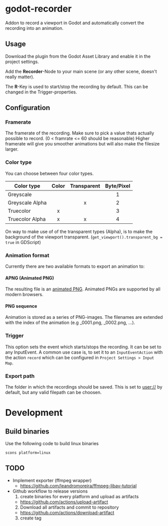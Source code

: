 # godot-recorder

Addon to record a viewport in Godot and automatically convert the recording into an animation.

## Usage
Download the plugin from the Godot Asset Library and enable it in the project settings. 

Add the **Recorder**-Node to your main scene (or any other scene, doesn't really matter). 

The **R**-Key is used to start/stop the recording by default. This can be changed in the Trigger-properties.


## Configuration
### Framerate
The framerate of the recording.
Make sure to pick a value thats actually possible to record. (0 < framrate <= 60 should be reasonable)
Higher framerate will give you smoother animations but will also make the filesize larger.


### Color type
You can choose between four color types.


| Color type | Color | Transparent | Byte/Pixel |
|-|:-:|:-:|:-:|
| Greyscale | | | 1 |
| Greyscale Alpha | | x | 2 |
| Truecolor | x | | 3 |
| Truecolor Alpha | x | x | 4 |

On way to make use of of the transparent types (Alpha), is to make the background of the viewport transparent. (`get_viewport().transparent_bg = true` in GDScript)

### Animation format
Currently there are two available formats to export an animation to:

#### APNG (Animated PNG)
The resulting file is an [animated PNG](https://developer.mozilla.org/en-US/docs/Mozilla/Tech/APNG).
Animated PNGs are supported by all modern browsers.

#### PNG sequence
Animation is stored as a series of PNG-images.
The filenames are extended with the index of the animation (e.g \_0001.png, \_0002.png, ...).

### Trigger
This option sets the event which starts/stops the recording.
It can be set to any InputEvent.
A common use case is, to set it to an `InputEventAction` with the action `record` which can be configured in `Project Settings > Input Map`.

### Export path
The folder in which the recordings should be saved. 
This is set to [user://](https://docs.godotengine.org/en/stable/tutorials/io/data_paths.html#user-path-persistent-data) by default, but any valid filepath can be choosen.



# Development
## Build binaries

Use the following code to build linux binaries
```
scons platform=linux
```



## TODO
- Implement exporter (ffmpeg wrapper)
  - https://github.com/leandromoreira/ffmpeg-libav-tutorial
- Github workflow to release versions
  1. create binaries for every platform and upload as artifacts
    - https://github.com/actions/upload-artifact
  2. Download all artifacts and commit to repository
    - https://github.com/actions/download-artifact
  3. create tag
